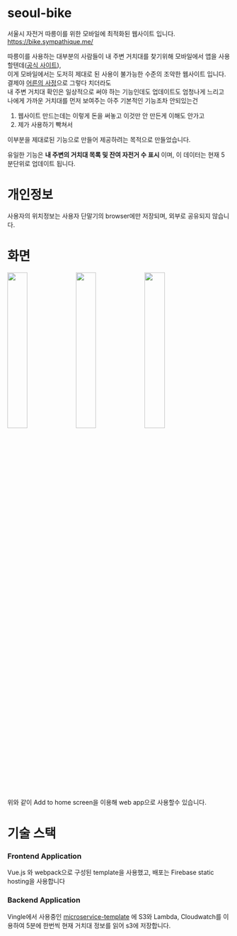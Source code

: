 # seoul-bike
서울시 자전거 따릉이를 위한 모바일에 최적화된 웹사이트 입니다.
https://bike.sympathique.me/

따릉이를 사용하는 대부분의 사람들이 내 주변 거치대를 찾기위해 모바일에서 앱을 사용할텐데([공식 사이트](https://www.bikeseoul.com/)),  
이게 모바일에서는 도저히 제대로 된 사용이 불가능한 수준의 조악한 웹사이트 입니다. 결제야 [어른의 사정](https://namu.wiki/w/%EC%96%B4%EB%A5%B8%EC%9D%98%20%EC%82%AC%EC%A0%95)으로 그렇다 치더라도  
내 주변 거치대 확인은 일상적으로 써야 하는 기능인데도 업데이트도 엄청나게 느리고 나에게 가까운 거치대를 먼저 보여주는 아주 기본적인 기능조차 안되있는건  
1. 웹사이트 만드는데는 이렇게 돈을 써놓고 이것만 안 만든게 이해도 안가고  
2. 제가 사용하기 빡쳐서 

이부분을 제대로된 기능으로 만들어 제공하려는 목적으로 만들었습니다.  

유일한 기능은 **내 주변의 거치대 목록 및 잔여 자전거 수 표시** 이며, 이 데이터는 현재 5분단위로 업데이트 됩니다.

# 개인정보
사용자의 위치정보는 사용자 단말기의 browser에만 저장되며, 외부로 공유되지 않습니다.

# 화면
<div>
<img width="30%" src="https://github.com/breath103/seoul-bike/raw/master/docs/site.png" />
<span> </span>
<img width="30%" src="https://github.com/breath103/seoul-bike/raw/master/docs/site-share.png" />
<span> </span>
<img width="30%" src="https://github.com/breath103/seoul-bike/raw/master/docs/pwa.png" />
</div>

위와 같이 Add to home screen을 이용해 web app으로 사용할수 있습니다.

# 기술 스택

### Frontend Application
Vue.js 와 webpack으로 구성된 template을 사용했고, 배포는 Firebase static hosting을 사용합니다

### Backend Application
Vingle에서 사용중인 [microservice-template](https://github.com/balmbees/lambda-microservice-template) 에 S3와 Lambda, Cloudwatch를 이용하여 5분에 한번씩 현재 거치대 정보를 읽어 s3에 저장합니다.
